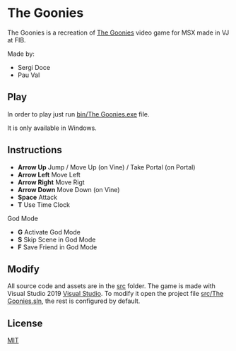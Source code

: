 # The Goonies

The Goonies is a recreation of [The Goonies](https://www.youtube.com/watch?v=yhFCiZIcjgE) video game for MSX made in VJ at FIB.

Made by:
 + Sergi Doce
 + Pau Val

## Play

In order to play just run [bin/The Goonies.exe](bin/The%20Goonies.exe) file.

It is only available in Windows.

## Instructions

 + **Arrow Up** Jump / Move Up (on Vine) / Take Portal (on Portal)
 + **Arrow Left** Move Left
 + **Arrow Right** Move Rigt
 + **Arrow Down** Move Down (on Vine)
 + **Space** Attack
 + **T** Use Time Clock

 God Mode
 + **G** Activate God Mode
 + **S** Skip Scene in God Mode
 + **F** Save Friend in God Mode

## Modify

All source code and assets are in the [src](src) folder. The game is made with Visual Studio 2019 [Visual Studio](https://visualstudio.microsoft.com/es/vs/). To modify it open the project file [src/The Goonies.sln](src/The%20Goonies.sln), the rest is configured by default.

## License

[MIT](https://choosealicense.com/licenses/mit/)